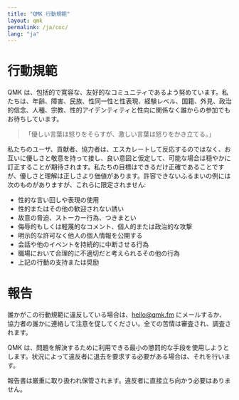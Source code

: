 ```yaml
---
title: "QMK 行動規範"
layout: qmk
permalink: /ja/coc/
lang: "ja"
---
```


# 行動規範

QMK は、包括的で寛容な、友好的なコミュニティであるよう努めています。私たちは、年齢、障害、民族、性同一性と性表現、経験レベル、国籍、外見、政治的信念、人種、宗教、性的アイデンティティと性向に関係なく誰からの参加でもお待ちしています。

> 「優しい言葉は怒りをそらすが、激しい言葉は怒りをかき立てる。」

私たちのユーザ、貢献者、協力者は、エスカレートして反応するのではなく、お互いに優しさと敬意を持って接し、良い意図と仮定して、可能な場合は穏やかに訂正することが期待されます。私たちの目標はできるだけ正確であることですが、優しさと理解は正しさより価値があります。許容できないふるまいの例には次のものがありますが、これらに限定されません:

* 性的な言い回しや表現の使用
* 性的またはその他の歓迎されない誘い
* 故意の脅迫、ストーカー行為、つきまとい
* 侮辱的もしくは軽蔑的なコメント、個人的または政治的な攻撃
* 明示的な許可なく他人の個人情報を公開する
* 会話や他のイベントを持続的に中断させる行為
* 職場において合理的に不適切だと考えられるその他の行為
* 上記の行動の支持または奨励

# 報告

誰かがこの行動規範に違反している場合は、hello@qmk.fm にメールするか、協力者の誰かに連絡して注意を促してください。全ての苦情は審査され、調査されます。

QMK は、問題を解決するために利用できる最小の懲罰的な手段を使用しようとします。状況によって違反者に退去を要求する必要がある場合は、それを行います。

報告書は厳重に取り扱われ保管されます。違反者に直接立ち向かう必要はありません。

